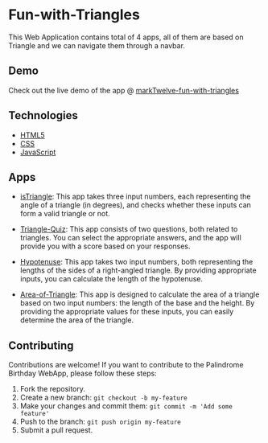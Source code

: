 # Fun-with-Triangles

This Web Application contains total of 4 apps, all of them are based on Triangle and we can navigate them through a navbar.

## Demo 

Check out the live demo of the app @ [markTwelve-fun-with-triangles](https://mark-twelve-fun-with-triangles-ochre.vercel.app)

## Technologies

- [HTML5](https://en.wikipedia.org/wiki/HTML)
- [CSS](https://en.wikipedia.org/wiki/CSS)
- [JavaScript](https://en.wikipedia.org/wiki/JavaScript)

## Apps

- [isTriangle](https://mark-twelve-fun-with-triangles-ochre.vercel.app/index.html): This app takes three input numbers, each representing the angle of a triangle (in degrees), and checks whether these inputs can form a valid triangle or not.

- [Triangle-Quiz](https://mark-twelve-fun-with-triangles-ochre.vercel.app/quiz.html): This app consists of two questions, both related to triangles. You can select the appropriate answers, and the app will provide you with a score based on your responses.
- [Hypotenuse](https://mark-twelve-fun-with-triangles-ochre.vercel.app/hypotenuse.html): This app takes two input numbers, both representing the lengths of the sides of a right-angled triangle. By providing appropriate inputs, you can calculate the length of the hypotenuse.
- [Area-of-Triangle](https://mark-twelve-fun-with-triangles-ochre.vercel.app/areaOfTriangles.html): This app is designed to calculate the area of a triangle based on two input numbers: the length of the base and the height. By providing the appropriate values for these inputs, you can easily determine the area of the triangle.

## Contributing

Contributions are welcome! If you want to contribute to the Palindrome Birthday WebApp,
please follow these steps:

1. Fork the repository.
2. Create a new branch: `git checkout -b my-feature`
3. Make your changes and commit them: `git commit -m 'Add some feature'`
4. Push to the branch: `git push origin my-feature`
5. Submit a pull request.
